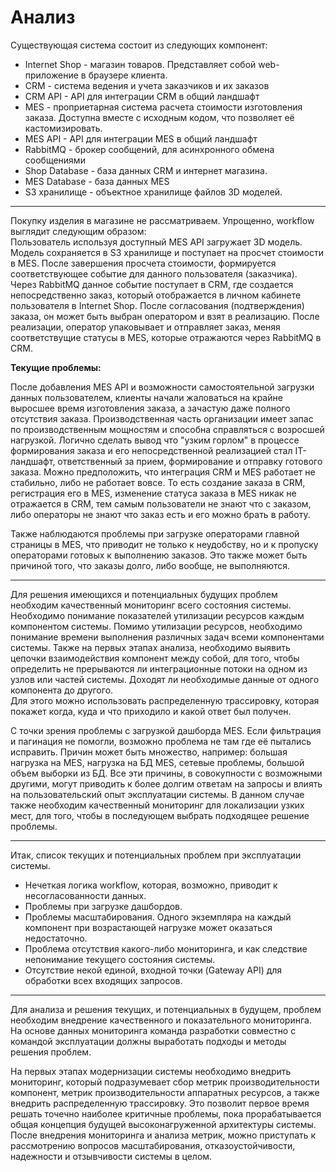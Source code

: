 # Анализ
Существующая система состоит из следующих компонент:  

- Internet Shop - магазин товаров. Представляет собой web-приложение в браузере клиента.
- CRM - система ведения и учета заказчиков и их заказов
- CRM API -  API для интеграции CRM в общий ландшафт
- MES - проприетарная система расчета стоимости изготовления заказа. Доступна вместе с исходным кодом, что позволяет её кастомизировать.
- MES API - API для интеграции MES в общий ландшафт
- RabbitMQ - брокер сообщений, для асинхронного обмена сообщениями
- Shop Database - база данных CRM и интернет магазина.
- MES Database - база данных MES
- S3 хранилище - объектное хранилище файлов 3D моделей.

---

Покупку изделия в магазине не рассматриваем.
Упрощенно, workflow выглядит следующим образом:  
Пользователь используя доступный MES API загружает 3D модель. Модель сохраняется в S3 хранилище и поступает на просчет стоимости в MES. 
После завершения просчета стоимости, формируется соответствующее событие для данного пользователя (заказчика). Через RabbitMQ 
данное событие поступает в CRM, где создается непосредственно заказ, который отображается в личном кабинете пользователя в 
Internet Shop. После согласования (подтверждения) заказа, он может быть выбран оператором и взят в реализацию. 
После реализации, оператор упаковывает и отправляет заказ, меняя соответствущие статусы в MES, которые отражаются через RabbitMQ в CRM.

**Текущие проблемы:**  

После добавления MES API и возможности самостоятельной загрузки данных пользователем, клиенты начали жаловаться на крайне 
выросшее время изготовления заказа, а зачастую даже полного отсутствия заказа. 
Производственная часть организации имеет запас по производственным мощностям и способна справляться с возросшей нагрузкой. 
Логично сделать вывод что "узким горлом" в процессе формирования заказа и его непосредственной реализацией стал IT-ландшафт, 
ответственный за прием, формирование и отправку готового заказа. 
Можно предположить, что интеграция CRM и MES работает не стабильно, либо не работает вовсе. То есть создание заказа в CRM, регистрация
его в MES, изменение статуса заказа в MES никак не отражается в CRM, тем самым пользователи не знают что с заказом, 
либо операторы не знают что заказ есть и его можно брать в работу.

Также наблюдаются проблемы при загрузке операторами главной страницы в MES, что приводит не только к неудобству, но и к пропуску 
операторами готовых к выполнению заказов. Это также может быть причиной того, что заказы долго, либо вообще, не выполняются.

---

Для решения имеющихся и потенциальных будущих проблем необходим качественный мониторинг всего состояния системы. 
Необходимо понимание показателей утилизации ресурсов каждым компонентом системы. 
Помимо утилизации ресурсов, необходимо понимание времени выполнения различных задач всеми компонентами системы.
Также на первых этапах анализа, необходимо выявить цепочки взаимодействия компонент между собой, для того, чтобы определить не прерываются ли интеграционные потоки на одном из узлов или частей системы. 
Доходят ли необходимые данные от одного компонента до другого.   
Для этого можно использовать распределенную трассировку, которая покажет когда, куда и что приходило и какой ответ был получен.

С точки зрения проблемы с загрузкой дашборда MES. Если фильтрация и пагинация не помогли, возможно проблема не там где её пытались исправить.
Причин может быть множество, например: большая нагрузка на MES, нагрузка на БД MES, сетевые проблемы, большой объем выборки из БД. 
Все эти причины, в совокупности с возможными другими, могут приводить к более долгим ответам на запросы и влиять на пользовательский опыт эксплуатации системы. 
В данном случае также необходим качественный мониторинг для локализации узких мест, для того, чтобы в последующем выбрать подходящее решение проблемы.

--- 

Итак, список текущих и потенциальных проблем при эксплуатации системы.
 - Нечеткая логика workflow, которая, возможно, приводит к несогласованности данных.
 - Проблемы при загрузке дашбордов.
 - Проблемы масштабирования. Одного экземпляра на каждый компонент при возрастающей нагрузке может оказаться недостаточно.
 - Проблема отсутствия какого-либо мониторинга, и как следствие непонимание текущего состояния системы.
 - Отсутствие некой единой, входной точки (Gateway API) для обработки всех входящих запросов. 

---

Для анализа и решения текущих, и потенциальных в будущем, проблем необходим внедрение качественного и показательного мониторинга.
На основе данных мониторинга команда разработки совместно с командой эксплуатации должны выработать подходы и методы решения проблем. 

На первых этапах модернизации системы необходимо внедрить мониторинг, который подразумевает сбор метрик производительности компонент, метрик производительности
аппаратных ресурсов, а также внедрить распределенную трассировку. Это позволит первое время решать точечно наиболее критичные проблемы, пока прорабатывается общая концепция будущей 
высоконагруженной архитектуры системы. 
После внедрения мониторинга и анализа метрик, можно приступать к рассмотрению вопросов масштабирования, отказоустойчивости, надежности и отзывчивости системы в целом. 
